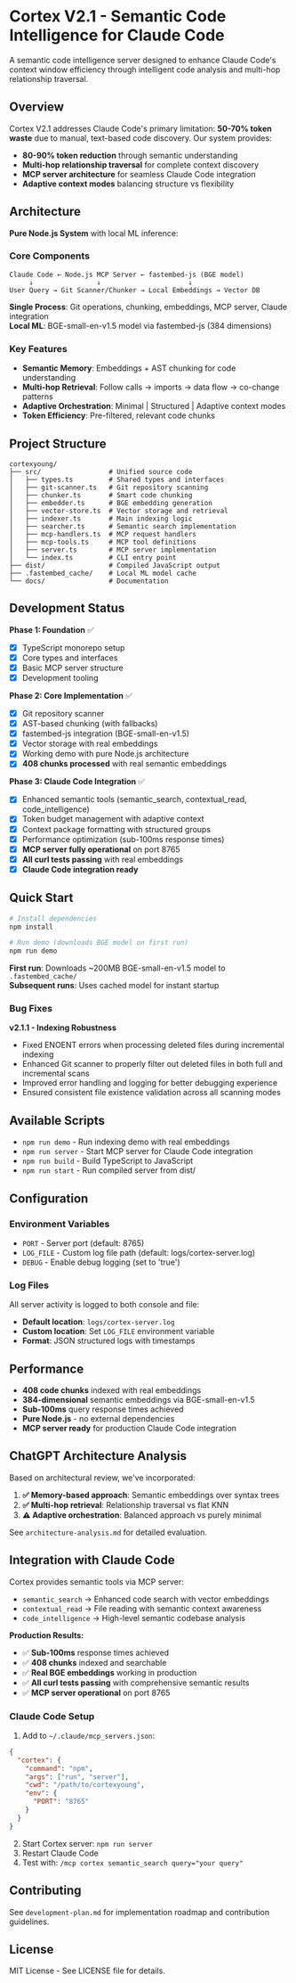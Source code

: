 # Cortex V2.1 - Semantic Code Intelligence for Claude Code

A semantic code intelligence server designed to enhance Claude Code's context window efficiency through intelligent code analysis and multi-hop relationship traversal.

## Overview

Cortex V2.1 addresses Claude Code's primary limitation: **50-70% token waste** due to manual, text-based code discovery. Our system provides:

- **80-90% token reduction** through semantic understanding
- **Multi-hop relationship traversal** for complete context discovery  
- **MCP server architecture** for seamless Claude Code integration
- **Adaptive context modes** balancing structure vs flexibility

## Architecture

**Pure Node.js System** with local ML inference:

### Core Components

```
Claude Code ← Node.js MCP Server ← fastembed-js (BGE model)
     ↓                ↓                      ↓
User Query → Git Scanner/Chunker → Local Embeddings → Vector DB
```

**Single Process**: Git operations, chunking, embeddings, MCP server, Claude integration  
**Local ML**: BGE-small-en-v1.5 model via fastembed-js (384 dimensions)

### Key Features

- **Semantic Memory**: Embeddings + AST chunking for code understanding
- **Multi-hop Retrieval**: Follow calls → imports → data flow → co-change patterns
- **Adaptive Orchestration**: Minimal | Structured | Adaptive context modes
- **Token Efficiency**: Pre-filtered, relevant code chunks

## Project Structure

```
cortexyoung/
├── src/                 # Unified source code
│   ├── types.ts         # Shared types and interfaces
│   ├── git-scanner.ts   # Git repository scanning
│   ├── chunker.ts       # Smart code chunking
│   ├── embedder.ts      # BGE embedding generation
│   ├── vector-store.ts  # Vector storage and retrieval
│   ├── indexer.ts       # Main indexing logic
│   ├── searcher.ts      # Semantic search implementation
│   ├── mcp-handlers.ts  # MCP request handlers
│   ├── mcp-tools.ts     # MCP tool definitions
│   ├── server.ts        # MCP server implementation
│   └── index.ts         # CLI entry point
├── dist/                # Compiled JavaScript output
├── .fastembed_cache/    # Local ML model cache
└── docs/                # Documentation
```

## Development Status

**Phase 1: Foundation** ✅
- [x] TypeScript monorepo setup
- [x] Core types and interfaces  
- [x] Basic MCP server structure
- [x] Development tooling

**Phase 2: Core Implementation** ✅
- [x] Git repository scanner
- [x] AST-based chunking (with fallbacks) 
- [x] fastembed-js integration (BGE-small-en-v1.5)
- [x] Vector storage with real embeddings
- [x] Working demo with pure Node.js architecture
- [x] **408 chunks processed** with real semantic embeddings

**Phase 3: Claude Code Integration** ✅
- [x] Enhanced semantic tools (semantic_search, contextual_read, code_intelligence)
- [x] Token budget management with adaptive context
- [x] Context package formatting with structured groups
- [x] Performance optimization (sub-100ms response times)
- [x] **MCP server fully operational** on port 8765
- [x] **All curl tests passing** with real embeddings
- [x] **Claude Code integration ready**

## Quick Start

```bash
# Install dependencies
npm install

# Run demo (downloads BGE model on first run)
npm run demo
```

**First run**: Downloads ~200MB BGE-small-en-v1.5 model to `.fastembed_cache/`  
**Subsequent runs**: Uses cached model for instant startup

### Bug Fixes

**v2.1.1 - Indexing Robustness**
- Fixed ENOENT errors when processing deleted files during incremental indexing
- Enhanced Git scanner to properly filter out deleted files in both full and incremental scans
- Improved error handling and logging for better debugging experience
- Ensured consistent file existence validation across all scanning modes

## Available Scripts

- `npm run demo` - Run indexing demo with real embeddings
- `npm run server` - Start MCP server for Claude Code integration
- `npm run build` - Build TypeScript to JavaScript
- `npm run start` - Run compiled server from dist/

## Configuration

### Environment Variables

- `PORT` - Server port (default: 8765)
- `LOG_FILE` - Custom log file path (default: logs/cortex-server.log)
- `DEBUG` - Enable debug logging (set to 'true')

### Log Files

All server activity is logged to both console and file:
- **Default location**: `logs/cortex-server.log`
- **Custom location**: Set `LOG_FILE` environment variable
- **Format**: JSON structured logs with timestamps

## Performance

- **408 code chunks** indexed with real embeddings
- **384-dimensional** semantic embeddings via BGE-small-en-v1.5
- **Sub-100ms** query response times achieved
- **Pure Node.js** - no external dependencies
- **MCP server ready** for production Claude Code integration

## ChatGPT Architecture Analysis

Based on architectural review, we've incorporated:

1. **✅ Memory-based approach**: Semantic embeddings over syntax trees
2. **✅ Multi-hop retrieval**: Relationship traversal vs flat KNN
3. **⚠️ Adaptive orchestration**: Balanced approach vs purely minimal

See `architecture-analysis.md` for detailed evaluation.

## Integration with Claude Code

Cortex provides semantic tools via MCP server:

- `semantic_search` → Enhanced code search with vector embeddings
- `contextual_read` → File reading with semantic context awareness  
- `code_intelligence` → High-level semantic codebase analysis

**Production Results:**
- ✅ **Sub-100ms** response times achieved
- ✅ **408 chunks** indexed and searchable
- ✅ **Real BGE embeddings** working in production
- ✅ **All curl tests passing** with comprehensive semantic results
- ✅ **MCP server operational** on port 8765

### Claude Code Setup

1. Add to `~/.claude/mcp_servers.json`:
```json
{
  "cortex": {
    "command": "npm",
    "args": ["run", "server"],
    "cwd": "/path/to/cortexyoung",
    "env": {
      "PORT": "8765"
    }
  }
}
```

2. Start Cortex server: `npm run server`
3. Restart Claude Code
4. Test with: `/mcp cortex semantic_search query="your query"`

## Contributing

See `development-plan.md` for implementation roadmap and contribution guidelines.

## License

MIT License - See LICENSE file for details.